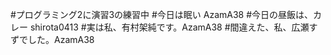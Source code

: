 #プログラミング2に演習3の練習中
#今日は眠い AzamA38
#今日の昼飯は、カレー shirota0413
#実は私、有村架純です。AzamA38
#間違えた、私、広瀬すずでした。AzamA38